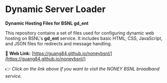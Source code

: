 # Dynamic Server Loader

**Dynamic Hosting Files for BSNL gd_ent**

This repository contains a set of files used for configuring dynamic web hosting on BSNL's **gd_ent** service. It includes basic HTML, CSS, JavaScript, and JSON files for redirects and message handling.

📍 **Web Link:** [https://guang84.github.io/noneybsnl/](https://guang84.github.io/noneybsnl/)

👉 *Click on the link above if you want to visit the NONEY BSNL broadband service.*
